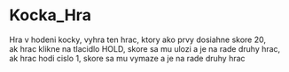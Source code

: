 # Kocka_Hra  
Hra v hodeni kocky, vyhra ten hrac, ktory ako prvy dosiahne skore 20,   
ak hrac klikne na tlacidlo HOLD, skore sa mu ulozi a je na rade druhy hrac, ak hrac hodi cislo 1, skore sa mu vymaze a je na rade druhy hrac
